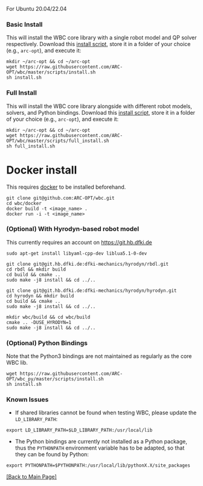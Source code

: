 For Ubuntu 20.04/22.04

### Basic Install

This will install the WBC core library with a single robot model and QP solver respectively. Download this [install script](https://github.com/ARC-OPT/wbc/blob/master/scripts/install.sh?raw=1), store it in a folder of your choice (e.g., `arc-opt`), and execute it:

```
mkdir ~/arc-opt && cd ~/arc-opt
wget https://raw.githubusercontent.com/ARC-OPT/wbc/master/scripts/install.sh
sh install.sh
```
### Full Install

This will install the WBC core library alongside with different robot models, solvers, and Python bindings. Download this [install script](https://github.com/ARC-OPT/wbc/blob/master/scripts/full_install.sh?raw=1), store it in a folder of your choice (e.g., `arc-opt`), and execute it:

```
mkdir ~/arc-opt && cd ~/arc-opt
wget https://raw.githubusercontent.com/ARC-OPT/wbc/master/scripts/full_install.sh
sh full_install.sh
```

# Docker install

This requires [docker](https://docs.docker.com/engine/install/ubuntu/) to be installed beforehand.

```
git clone git@github.com:ARC-OPT/wbc.git
cd wbc/docker
docker build -t <image_name> .
docker run -i -t <image_name>
```


### (Optional) With Hyrodyn-based robot model
This currently requires an account on https://git.hb.dfki.de
```
sudo apt-get install libyaml-cpp-dev liblua5.1-0-dev

git clone git@git.hb.dfki.de:dfki-mechanics/hyrodyn/rbdl.git
cd rbdl && mkdir build
cd build && cmake ..
sudo make -j8 install && cd ../..

git clone git@git.hb.dfki.de:dfki-mechanics/hyrodyn/hyrodyn.git
cd hyrodyn && mkdir build
cd build && cmake ..
sudo make -j8 install && cd ../..

mkdir wbc/build && cd wbc/build
cmake .. -DUSE_HYRODYN=1
sudo make -j8 install && cd ../..
```

### (Optional) Python Bindings

Note that the Python3 bindings are not maintained as regularly as the core WBC lib.

```
wget https://raw.githubusercontent.com/ARC-OPT/wbc_py/master/scripts/install.sh
sh install.sh
```

### Known Issues

- If shared libraries cannot be found when testing WBC, please update the `LD_LIBRARY_PATH`:
```
export LD_LIBRARY_PATH=$LD_LIBRARY_PATH:/usr/local/lib
```
- The Python bindings are currently not installed as a Python package, thus the `PYTHONPATH` environment variable has to be adapted, so that they can be found by Python:
```
export PYTHONPATH=$PYTHONPATH:/usr/local/lib/pythonX.X/site_packages
```

[[Back to Main Page]](https://arc-opt.github.io/Documentation)
